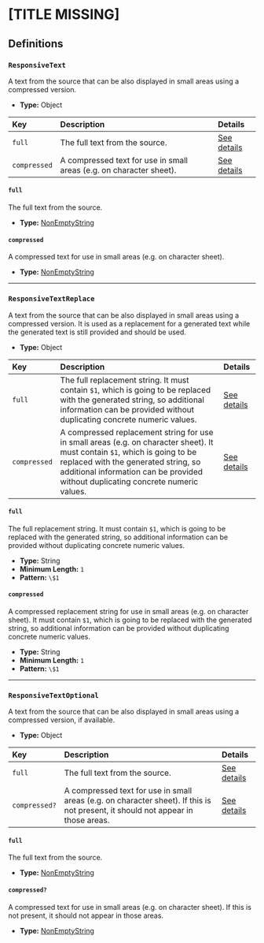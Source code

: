 # [TITLE MISSING]

## Definitions

### <a name="ResponsiveText"></a> `ResponsiveText`

A text from the source that can be also displayed in small areas using a
compressed version.

- **Type:** Object

Key | Description | Details
:-- | :-- | :--
`full` | The full text from the source. | <a href="#ResponsiveText/full">See details</a>
`compressed` | A compressed text for use in small areas (e.g. on character sheet). | <a href="#ResponsiveText/compressed">See details</a>

#### <a name="ResponsiveText/full"></a> `full`

The full text from the source.

- **Type:** <a href="./_NonEmptyString.md#NonEmptyString">NonEmptyString</a>

#### <a name="ResponsiveText/compressed"></a> `compressed`

A compressed text for use in small areas (e.g. on character sheet).

- **Type:** <a href="./_NonEmptyString.md#NonEmptyString">NonEmptyString</a>

---

### <a name="ResponsiveTextReplace"></a> `ResponsiveTextReplace`

A text from the source that can be also displayed in small areas using a
compressed version. It is used as a replacement for a generated text while
the generated text is still provided and should be used.

- **Type:** Object

Key | Description | Details
:-- | :-- | :--
`full` | The full replacement string. It must contain `$1`, which is going to be replaced with the generated string, so additional information can be provided without duplicating concrete numeric values. | <a href="#ResponsiveTextReplace/full">See details</a>
`compressed` | A compressed replacement string for use in small areas (e.g. on character sheet). It must contain `$1`, which is going to be replaced with the generated string, so additional information can be provided without duplicating concrete numeric values. | <a href="#ResponsiveTextReplace/compressed">See details</a>

#### <a name="ResponsiveTextReplace/full"></a> `full`

The full replacement string. It must contain `$1`, which is going to be
replaced with the generated string, so additional information can be
provided without duplicating concrete numeric values.

- **Type:** String
- **Minimum Length:** `1`
- **Pattern:** `\$1`

#### <a name="ResponsiveTextReplace/compressed"></a> `compressed`

A compressed replacement string for use in small areas (e.g. on character
sheet). It must contain `$1`, which is going to be replaced with the
generated string, so additional information can be provided without
duplicating concrete numeric values.

- **Type:** String
- **Minimum Length:** `1`
- **Pattern:** `\$1`

---

### <a name="ResponsiveTextOptional"></a> `ResponsiveTextOptional`

A text from the source that can be also displayed in small areas using a
compressed version, if available.

- **Type:** Object

Key | Description | Details
:-- | :-- | :--
`full` | The full text from the source. | <a href="#ResponsiveTextOptional/full">See details</a>
`compressed?` | A compressed text for use in small areas (e.g. on character sheet). If this is not present, it should not appear in those areas. | <a href="#ResponsiveTextOptional/compressed">See details</a>

#### <a name="ResponsiveTextOptional/full"></a> `full`

The full text from the source.

- **Type:** <a href="./_NonEmptyString.md#NonEmptyString">NonEmptyString</a>

#### <a name="ResponsiveTextOptional/compressed"></a> `compressed?`

A compressed text for use in small areas (e.g. on character sheet). If this
is not present, it should not appear in those areas.

- **Type:** <a href="./_NonEmptyString.md#NonEmptyString">NonEmptyString</a>
